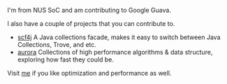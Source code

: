 I'm from NUS SoC and am contributing to Google Guava.

I also have a couple of projects that you can contribute to.
- [scf4j](https://github.com/leeyikjiun/scf4j) A Java collections facade, makes it easy to switch between Java Collections, Trove, and etc.
- [aurora](https://github.com/leeyikjiun/aurora) Collections of high performance algorithms & data structure, exploring how fast they could be.

Visit [me](https://github.com/leeyikjiun) if you like optimization and performance as well.

